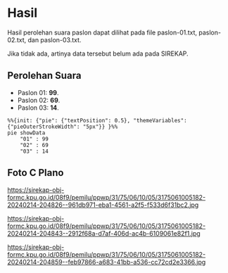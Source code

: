 # Hasil

Hasil perolehan suara paslon dapat dilihat pada file paslon-01.txt, paslon-02.txt, dan paslon-03.txt.

Jika tidak ada, artinya data tersebut belum ada pada SIREKAP.

## Perolehan Suara

 * Paslon 01: **99**.
 * Paslon 02: **69**.
 * Paslon 03: **14**.

```mermaid
%%{init: {"pie": {"textPosition": 0.5}, "themeVariables": {"pieOuterStrokeWidth": "5px"}} }%%
pie showData
    "01" : 99
    "02" : 69
    "03" : 14
```
## Foto C Plano

https://sirekap-obj-formc.kpu.go.id/08f9/pemilu/ppwp/31/75/06/10/05/3175061005182-20240214-204826--961db971-eba1-4561-a2f5-f533d6f31bc2.jpg

https://sirekap-obj-formc.kpu.go.id/08f9/pemilu/ppwp/31/75/06/10/05/3175061005182-20240214-204843--2912f68a-d7af-406d-ac4b-6109061e82f1.jpg

https://sirekap-obj-formc.kpu.go.id/08f9/pemilu/ppwp/31/75/06/10/05/3175061005182-20240214-204859--feb97866-a683-41bb-a536-cc72cd2e3366.jpg
